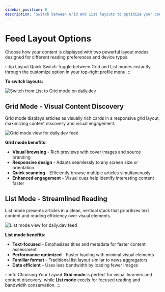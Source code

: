 ```yaml
---
sidebar_position: 0
description: "Switch between Grid and List layouts to optimize your content consumption. Choose the perfect viewing mode for your screen size and reading style."
---
```


# Feed Layout Options

Choose how your content is displayed with two powerful layout modes designed for different reading preferences and device types.

:::tip Layout Quick Switch
Toggle between Grid and List modes instantly through the customize option in your top-right profile menu.
:::

**To switch layouts:**

![Switch from List to Grid mode on daily.dev](https://daily-now-res.cloudinary.com/image/upload/v1724400818/docs-v2/a57d8ba8-dbfb-4407-9759-fbf9dc1154a6.png)

## Grid Mode - Visual Content Discovery

Grid mode displays articles as visually rich cards in a responsive grid layout, maximizing content discovery and visual engagement.

![Grid mode view for daily.dev feed](https://daily-now-res.cloudinary.com/image/upload/v1724400852/docs-v2/a6b59df0-78b5-431a-8719-1efb654f9ef4.png)

**Grid mode benefits:**
- **Visual browsing** - Rich previews with cover images and source branding
- **Responsive design** - Adapts seamlessly to any screen size or orientation
- **Quick scanning** - Efficiently browse multiple articles simultaneously
- **Enhanced engagement** - Visual cues help identify interesting content faster

## List Mode - Streamlined Reading

List mode presents articles in a clean, vertical stack that prioritizes text content and reading efficiency over visual elements.

![List mode view for daily.dev feed](https://daily-now-res.cloudinary.com/image/upload/v1724400878/docs-v2/5ff46522-dfc3-401b-9aff-12819a91f4c4.png)

**List mode benefits:**
- **Text-focused** - Emphasizes titles and metadata for faster content assessment
- **Performance optimized** - Faster loading with minimal visual elements
- **Familiar format** - Traditional list layout similar to news aggregators
- **Data efficient** - Uses less bandwidth by loading fewer images

:::info Choosing Your Layout
**Grid mode** is perfect for visual learners and content discovery, while **List mode** excels for focused reading and bandwidth conservation.
:::
